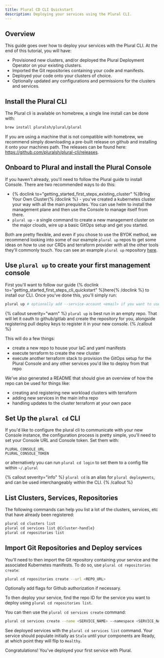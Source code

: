 ```yaml
---
title: Plural CD CLI Quickstart
description: Deploying your services using the Plural CLI.
---
```


## Overview

This guide goes over how to deploy your services with the Plural CLI. At the end of this tutorial, you will have:

- Provisioned new clusters, and/or deployed the Plural Deployment Operator on your existing clusters.
- Imported the Git repositories containing your code and manifests.
- Deployed your code onto your clusters of choice.
- Optionally updated any configurations and permissions for the clusters and services.

## Install the Plural CLI

The Plural cli is available on homebrew, a single line install can be done with:

```sh
brew install pluralsh/plural/plural
```

If you are using a machine that is not compatible with homebrew, we recommend simply downloading a pre-built release on github and installing it onto your machines path. The releases can be found here: https://github.com/pluralsh/plural-cli/releases.

## Onboard to Plural and install the Plural Console

If you haven't already, you'll need to follow the Plural guide to install Console. There are two recommended ways to do this:

- {% doclink to="getting_started_first_steps_existing_cluster" %}Bring Your Own Cluster{% /doclink %} - you've created a kubernetes cluster your way with all the main prequisites. You can use helm to install the management plane and then use the Console to manage itself from there.
- `plural up` - a single command to create a new management cluster on the major clouds, wire up a basic GitOps setup and get you started.

Both are pretty flexible, and even if you chose to use the BYOK method, we recommend looking into some of our example `plural up` repos to get some ideas on how to use our CRDs and terraform provider with all the other tools they'll commonly touch. You can see an example `plural up` repository [here](https://github.com/pluralsh/plural-up-demo).

## Use `plural up` to create your first management console

First you'll want to follow our guide {% doclink to="getting_started_first_steps_cli_quickstart" %}here{% /doclink %} to install our CLI. Once you've done this, you'll simply run:

```sh
plural up # optionally add --service-account <email> if you want to use a service account to group manage this console
```

{% callout severity="warn" %}
`plural up` is best run in an empty repo. That will let it oauth to github/gitlab and create the repository for you, alongside registering pull deploy keys to register it in your new console.
{% /callout %}

This will do a few things:

- create a new repo to house your IaC and yaml manifests
- execute terraform to create the new cluster
- execute another terraform stack to provision the GitOps setup for the Plural Console and any other services you'd like to deploy from that repo

We've also generated a README that should give an overview of how the repo can be used for things like:

- creating and registering new workload clusters with terraform
- adding new services in the main infra repo
- handling updates to the cluster terraform at your own pace

## Set Up the `plural cd` CLI

If you'd like to configure the plural cli to communicate with your new Console instance, the configuration process is pretty simple, you'll need to set your Console URL and Console token. Set them with:

```
PLURAL_CONSOLE_URL
PLURAL_CONSOLE_TOKEN
```

or alternatively you can run `plural cd login` to set them to a config file within `~/.plural`

{% callout severity="info" %}
`plural cd` is an alias for `plural deployments`, and can be used interchangeably within the CLI.
{% /callout %}

## List Clusters, Services, Repositories

The following commands can help you list a lot of the clusters, services, etc that have already been registered:

```sh
plural cd clusters list
plural cd services list @{cluster-handle}
plural cd repositories list
```

## Import Git Repositories and Deploy services

You'll need to then import the Git repository containing your service and the associated Kubernetes manifests. To do so, use `plural cd repositories create`:

```sh
plural cd repositories create --url <REPO_URL>
```

Optionally add flags for Github authorization if necessary.

To then deploy your service, find the repo ID for the service you want to deploy using `plural cd repositories list`.

You can then use the `plural cd services create` command:

```sh
plural cd services create --name <SERVICE_NAME> --namespace <SERVICE_NAMESPACE> --repo-id <REPO_ID> --git-ref <GIT_REF> --git-folder <GIT_FOLDER> CLUSTER_ID

```

See deployed services with the `plural cd services list` command. Your service should populate initially as `Stale` until your components are Ready, at which point they will flip to `Healthy`.

Congratulations! You've deployed your first service with Plural.
